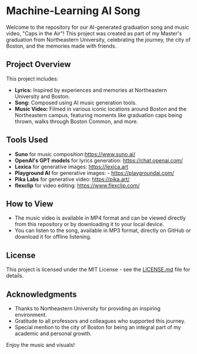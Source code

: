 # Machine-Learning AI Song

Welcome to the repository for our AI-generated graduation song and music video, "Caps in the Air"! This project was created as part of my Master's graduation from Northeastern University, celebrating the journey, the city of Boston, and the memories made with friends.

## Project Overview

This project includes:
- **Lyrics:** Inspired by experiences and memories at Northeastern University and Boston.
- **Song:** Composed using AI music generation tools.
- **Music Video:** Filmed in various iconic locations around Boston and the Northeastern campus, featuring moments like graduation caps being thrown, walks through Boston Common, and more.

## Tools Used
- **Suno** for music composition:https://www.suno.ai/
- **OpenAI's GPT models** for lyrics generation: https://chat.openai.com/
- **Lexica** for generative images: https://lexica.art
- **Playground AI** for generative images: - https://playgroundai.com/
- **Pika Labs** for generative video: https://pika.art/
- **flexclip** for video editing: https://www.flexclip.com/

## How to View
- The music video is available in MP4 format and can be viewed directly from this repository or by downloading it to your local device.
- You can listen to the song, available in MP3 format, directly on GitHub or download it for offline listening.

## License
This project is licensed under the MIT License - see the [LICENSE.md](LICENSE) file for details.

## Acknowledgments
- Thanks to Northeastern University for providing an inspiring environment.
- Gratitude to all professors and colleagues who supported this journey.
- Special mention to the city of Boston for being an integral part of my academic and personal growth.

Enjoy the music and visuals!
